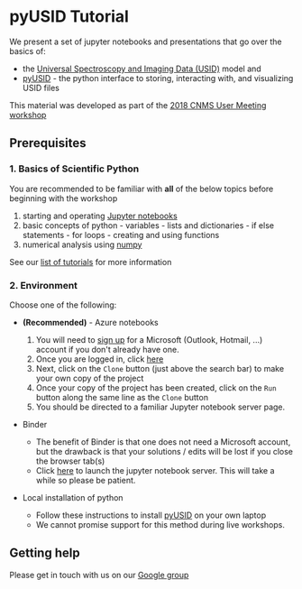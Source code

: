 # pyUSID Tutorial

We present a set of jupyter notebooks and presentations that go over the
basics of:

-   the [Universal Spectroscopy and Imaging Data
    (USID)](https://pycroscopy.github.io/pyUSID/data_format.html) model
    and
-   [pyUSID](https://pycroscopy.github.io/pyUSID/about.html) - the
    python interface to storing, interacting with, and visualizing USID
    files
    
This material was developed as part of the [2018 CNMS User Meeting workshop](./CNMS_UM_Workshop_schedule.md)

## Prerequisites
### 1. Basics of Scientific Python
You are recommended to be familiar with **all** of the below topics before beginning with the workshop
1.   starting and operating [Jupyter notebooks](./00_a_jupyter_notebooks.ipynb)
2.   basic concepts of python
    - variables
    - lists and dictionaries
    - if else statements
    - for loops
    - creating and using functions
3.   numerical analysis using [numpy](./00_c_numpy.ipynb)

See our [list of tutorials](https://pycroscopy.github.io/pyUSID/external_guides.html) for more information
### 2. Environment
Choose one of the following:
-  **(Recommended)** - Azure notebooks
    1. You will need to [sign up](https://signup.live.com/?wa=wsignin1.0&rpsnv=13&ct=1533149109&rver=6.7.6643.0&wp=MBI_SSL&wreply=https%3a%2f%2faccount.microsoft.com%2fauth%2fcomplete-signin%3fru%3dhttps%253A%252F%252Faccount.microsoft.com%252F%253Frefd%253Daccount.microsoft.com%2526refp%253Dsignedout-index&id=292666&lw=1&fl=easi2&pcexp=true&uictx=me&contextid=D0A988B000A50828&bk=1533149128&uiflavor=web&uaid=098dd33703314790a45fcfb799fd93d3&mkt=EN-US&lc=1033&lic=1) for a Microsoft (Outlook, Hotmail, ...) account if you don't already have one.
    2. Once you are logged in, click [here](https://notebooks.azure.com/ssomnath/libraries/pyusidtutorial)
    3. Next, click on the ``Clone`` button (just above the search bar) to make your own copy of the project
    4. Once your copy of the project has been created, click on the ``Run`` button along the same line as the ``Clone`` button
    5. You should be directed to a familiar Jupyter notebook server page.
    
-  Binder
    - The benefit of Binder is that one does not need a Microsoft account, 
      but the drawback is that your solutions / edits will be lost if you close the browser tab(s)
    - Click [here](https://mybinder.org/v2/gh/pycroscopy/pyUSID_Tutorial/master) to launch the jupyter notebook server.
      This will take a while so please be patient.

-  Local installation of python
    - Follow these instructions to install 
      [pyUSID](https://pycroscopy.github.io/pyUSID/install.html) on your own laptop
    - We cannot promise support for this method during live workshops.

## Getting help
Please get in touch with us on our [Google group](https://groups.google.com/forum/#!forum/pyusid)